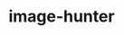 ---
title: image-hunter
link: https://github.com/zhaoyi3264/image-hunter
desc: You can use this lightweight desktop application to save multiple images on a single webpage conveniently.
skill: Java Swing, jsoup, concurrency
order: 4
---